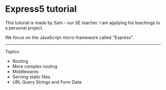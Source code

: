 # Express5 tutorial

This tutorial is made by Sam - our SE teacher.
I am applying his teachings to a personal project.

We focus on the JavaScript micro-framework called "Express".

---

Topics:

- Routing
- More complex routing
- Middlewares
- Serving static files
- URL Query Strings and Form Data
